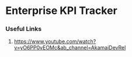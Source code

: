 # Enterprise KPI Tracker

### Useful Links
1. https://www.youtube.com/watch?v=yO6PP0vEOMc&ab_channel=AkamaiDevRel